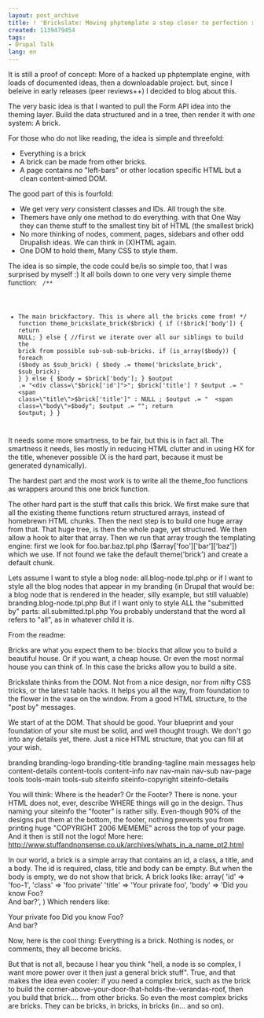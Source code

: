 ```yaml
---
layout: post_archive
title: ! 'Brickslate: Moving phptemplate a step closer to perfection :)'
created: 1139479454
tags:
- Drupal Talk
lang: en
---
```

It is still a proof of concept: More of a hacked up phptemplate engine, with loads of documented ideas, then a downloadable project. but, since I beleive in early releases (peer reviews++) I decided to blog about this. 

The very basic idea is that I wanted to pull the Form API idea into the theming layer. Build the data structured and in a tree, then render it with *one* system: A brick.

For those who do not like reading, the idea is simple and threefold:
* Everything is a brick
* A brick can be made from other bricks.
* A page contains no "left-bars" or other location specific HTML but a clean content-aimed DOM.

The good part of this is fourfold:
* We get very *very* consistent classes and IDs. All trough the site.
* Themers have only one method to do everything. with that One Way they can theme stuff to the smallest tiny bit of HTML (the smallest brick)
* No more thinking of nodes, comment, pages, sidebars and other odd Drupalish ideas. We can think in (X)HTML again. 
* One DOM to hold them, Many CSS to style them. 

The idea is so simple, the code could be/is so simple too, that I was surprised by myself :)
It all boils down to one very very simple theme function: 
<code>
/**
 * The main brickfactory. This is where all the bricks come from!
 */
function theme_brickslate_brick($brick) {
  if (!$brick['body']) {
    return NULL;
  }
  else {
    //first we iterate over all our siblings to build the brick from possible sub-sub-sub-bricks.
    if (is_array($body)) {
      foreach ($body as $sub_brick) {
        $body .= theme('brickslate_brick', $sub_brick);
      }
    }
    else {
      $body = $brick['body'];
    }
    $output .= "<div class=\"$brick['id']\">";
    $brick['title'] ? $output .= "  <span class=\"title\">$brick['title']</span>" : NULL ;
    $output .= "  <span class=\"body\">$body</span>";
    $output .= "</div>";
    return $output;
  }
}
</code>
It needs some more smartness, to be fair, but this is in fact all. The smartness it needs, lies mostly in reducing HTML clutter and in using HX for the title, whenever possible (X is the hard part, because it must be generated dynamically). 

The hardest part and the most work is to write all the theme_foo functions as wrappers around this one brick function.

The other hard part is the stuff that calls this brick. We first make sure that all the existing theme functions return structured arrays, instead of homebrewn HTML chunks. Then the next step is to build one huge array from that.
That huge tree, is then the whole page, yet structured. 
We then allow a hook to alter that array. 
Then we run that array trough the templating engine: first we look for foo.bar.baz.tpl.php ($array['foo']['bar']['baz']) which we use. 
If not found we take the default theme('brick') and create a default chunk. 

Lets assume I want to style a blog node:
all.blog-node.tpl.php
or if I want to style all the blog nodes that appear in my branding (in Drupal that would be: a blog node that is rendered in the header, silly example, but still valuable)
branding.blog-node.tpl.php
But if I want only to style ALL the "submitted by" parts:
all.submitted.tpl.php
You probably understand that the word all refers to "all", as in whatever child it is.

From the readme:

Bricks are what you expect them to be: blocks that allow you to build a beautiful house. Or if you want, a cheap house. Or even the most normal house you can think of. In this case the bricks allow you to build a site.

Brickslate thinks from the DOM. Not from a nice design, nor from nifty CSS tricks, or the latest table hacks. It helps you all the way, from foundation to the flower in the vase on the window. From a good HTML structure, to the "post by" messages.

We start of at the DOM. That should be good. Your blueprint and your foundation of your site must be solid, and well thought trough. We don't go into any details yet, there. Just a nice HTML structure, that you can fill at your wish.

branding
  branding-logo
  branding-title
  branding-tagline
main
  messages
  help
  content-details
  content-tools
  content-info
nav
  nav-main
  nav-sub
  nav-page
tools
  tools-main
  tools-sub
siteinfo
  siteinfo-copyright
  siteinfo-details

You will think: Where is the header? Or the Footer? There is none. your HTML does not, ever, describe WHERE things will go in the design. Thus naming your siteinfo the "footer" is rather silly. Even-though 90% of the designs put them at the bottom, the footer, nothing prevents you from printing huge "COPYRIGHT 2006 MEMEME" across the top of your page. And it then is still not the logo!
More here: <a href="http://www.stuffandnonsense.co.uk/archives/whats_in_a_name_pt2.html">http://www.stuffandnonsense.co.uk/archives/whats_in_a_name_pt2.html</a>

In our world, a brick is a simple array that contains an id, a class, a title, and a body. The id is required, class, title and body can be empty. But when the body is empty, we do not show that brick.
A brick looks like:
array(
  'id' => 'foo-1',
  'class' => 'foo private'
  'title' => 'Your private foo',
  'body' => 'Did you know Foo? <br/>And bar?',
)
Which renders like:
<div id='foo-1' class="foo private">
  <span class='title'>Your private foo</span>
  <span class="body">Did you know Foo? <br/>And bar?</span>
</div>

Now, here is the cool thing: Everything is a brick. Nothing is nodes, or comments, they all become bricks.

But that is not all, because I hear you think "hell, a node is so complex, I want more power over it then just a general brick stuff". True, and that makes the idea even cooler: if you need a complex brick, such as the brick to build the corner-above-your-door-that-holds-the-verandas-roof, then you build that brick.... from other bricks.
So even the most complex bricks are bricks. They can be bricks, in bricks, in bricks (in... and so on).
